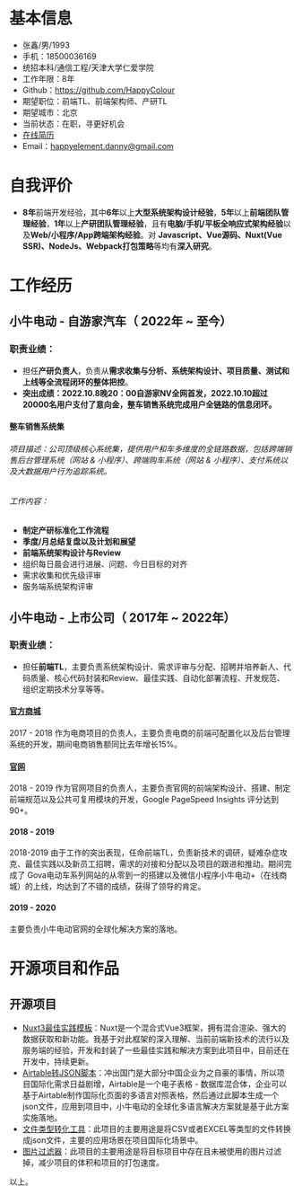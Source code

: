# 基本信息
* 张鑫/男/1993
* 手机：18500036169
* 统招本科/通信工程/天津大学仁爱学院
* 工作年限：8年
* Github：https://github.com/HappyColour
* 期望职位：前端TL、前端架构师、产研TL
* 期望城市：北京
* 当前状态：在职，寻更好机会
* [在线简历](https://happycolour.github.io)
* Email：happyelement.danny@gmail.com

# 自我评价
* **8年**前端开发经验，其中**6年**以上**大型系统架构设计经验**，**5年**以上**前端团队管理经验**，**1年**以上**产研团队管理经验**，且有**电脑/手机/平板全响应式架构经验**以及**Web/小程序/App跨端架构经验**。对 **Javascript、Vue源码、Nuxt(Vue SSR)、NodeJs、Webpack打包策略**等均有**深入研究**。

# 工作经历
## 小牛电动 - 自游家汽车（ 2022年 ~ 至今）
### 职责业绩：
* 担任**产研负责人**，负责从**需求收集与分析、系统架构设计、项目质量、测试和上线等全流程闭环的整体把控**。
* **突出成绩：2022.10.8晚20：00自游家NV全网首发，2022.10.10超过20000名用户支付了意向金，整车销售系统完成用户全链路的信息闭环。**

#### 整车销售系统集
###### 项目描述：公司顶级核心系统集，提供用户和车多维度的全链路数据，包括跨端销售后台管理系统（网站 & 小程序）、跨端购车系统（网站 & 小程序）、支付系统以及大数据用户行为追踪系统。
###### 工作内容：
* **制定产研标准化工作流程**
* **季度/月总结复盘以及计划和展望**
* **前端系统架构设计与Review**
* 组织每日晨会进行进展、问题、今日目标的对齐
* 需求收集和优先级评审
* 服务端系统架构评审

## 小牛电动 - 上市公司（ 2017年 ~ 2022年）
### 职责业绩：
* 担任**前端TL**，主要负责系统架构设计、需求评审与分配、招聘并培养新人、代码质量、核心代码封装和Review、最佳实践、自动化部署流程、开发规范、组织定期技术分享等等。

#### [官方商城](https://store.niu.com)
2017 - 2018 作为电商项目的负责人，主要负责电商的前端可配置化以及后台管理系统的开发，期间电商销售额同比去年增长15%。

#### [官网](https://www.niu.com)
2018 - 2019 作为官网项目的负责人，主要负责官网的前端架构设计、搭建、制定前端规范以及公共可复用模块的开发，Google PageSpeed Insights 评分达到90+。

#### 2018 - 2019
2018-2019 由于工作的突出表现，任命前端TL，负责新技术的调研，疑难杂症攻克、最佳实践以及新员工招聘，需求的对接和分配以及项目的跟进和推动。期间完成了 Gova电动车系列网站的从零到一的搭建以及微信小程序小牛电动+（在线商城）的上线，均达到了不错的成绩，获得了领导的肯定。

#### 2019 - 2020
主要负责小牛电动官网的全球化解决方案的落地。


# 开源项目和作品
## 开源项目
  - [Nuxt3最佳实践模板](https://github.com/HappyColour/nuxt3-template)：Nuxt是一个混合式Vue3框架，拥有混合渲染、强大的数据获取和新功能。我基于对此框架的深入理解、当前前端新技术的流行以及服务端的经验，开发和封装了一些最佳实践和解决方案到此项目中，目前还在开发中，持续更新。
  - [Airtable转JSON脚本](https://github.com/HappyColour/airtable-to-json)：冲出国门是大部分中国企业为之自豪的事情，所以项目国际化需求日益剧增，Airtable是一个电子表格 - 数据库混合体，企业可以基于Airtable制作国际化页面的多语言对照表格，然后通过此脚本生成一个json文件，应用到项目中，小牛电动的全球化多语言解决方案就是基于此方案实施落地。
  - [文件类型转化工具](https://github.com/HappyColour/i18n-file-to-json)：此项目的主要用途是将CSV或者EXCEL等类型的文件转换成json文件，主要的应用场景在项目国际化场景中。
  - [图片过滤器](https://github.com/HappyColour/filter-invalid-images)：此项目的主要用途是将目标项目中存在且未被使用的图片过滤掉，减少项目的体积和项目的打包速度。
 
 
以上。
